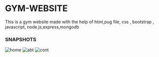 # GYM-WEBSITE
This is a gym website made with the help of html,pug file, css , bootstrap , javascript, node.js,express,mongodb

<h3>SNAPSHOTS</h3>

![home](https://user-images.githubusercontent.com/55989361/95611734-dffdab00-0a7f-11eb-8634-a6f3c23fe4a8.jpeg)
![abt](https://user-images.githubusercontent.com/55989361/95611907-1a674800-0a80-11eb-826c-938dbd4391e7.jpeg)
![cont](https://user-images.githubusercontent.com/55989361/95611979-31a63580-0a80-11eb-87c6-3dea5225cb46.jpeg)

